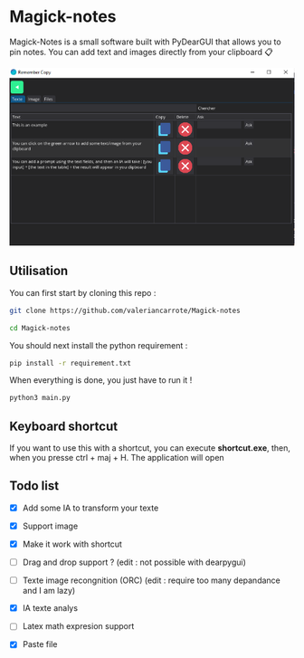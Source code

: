 # **Magick-notes**


Magick-Notes is a small software built with PyDearGUI that allows you to pin notes. You can add text and images directly from your clipboard 📋

 

![Preview](demonstration.png)


## Utilisation 
You can first start by cloning this repo : 
```.sh
git clone https://github.com/valeriancarrote/Magick-notes
```

```.sh
cd Magick-notes
```

You should next install the python requirement : 
```.sh
pip install -r requirement.txt
```
When everything is done, you just have to run it ! 

```.sh
python3 main.py
```

## Keyboard shortcut 
If you want to use this with a shortcut, you can execute **shortcut.exe**, then, when you presse ctrl + maj + H. The application will open 




## Todo list 
- [x] Add some IA to transform your texte
- [x] Support image 
- [x] Make it work with shortcut
- [ ] Drag and drop support ? (edit : not possible with dearpygui)
- [ ] Texte image recongnition (ORC)  (edit : require too many depandance and I am lazy)
- [x] IA texte analys
- [ ] Latex math expresion support 
- [x] Paste file 

